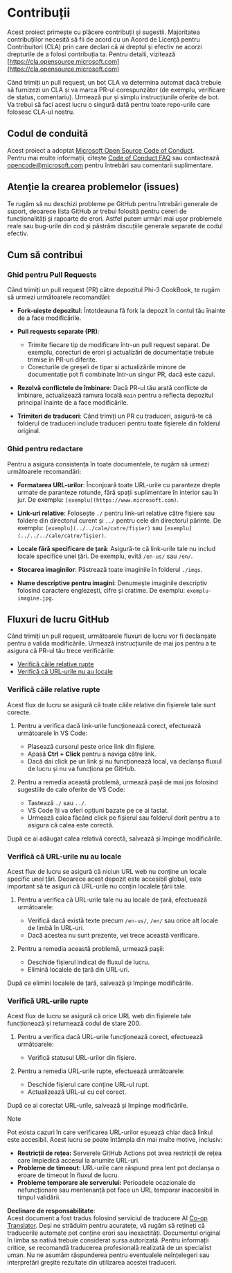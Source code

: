 <!--
CO_OP_TRANSLATOR_METADATA:
{
  "original_hash": "90d0d072cf26ccc1f271a580d3e45d70",
  "translation_date": "2025-07-16T14:45:47+00:00",
  "source_file": "CONTRIBUTING.md",
  "language_code": "ro"
}
-->
# Contribuții

Acest proiect primește cu plăcere contribuții și sugestii. Majoritatea contribuțiilor necesită să fii de acord cu un Acord de Licență pentru Contribuitori (CLA) prin care declari că ai dreptul și efectiv ne acorzi drepturile de a folosi contribuția ta. Pentru detalii, vizitează [https://cla.opensource.microsoft.com](https://cla.opensource.microsoft.com)

Când trimiți un pull request, un bot CLA va determina automat dacă trebuie să furnizezi un CLA și va marca PR-ul corespunzător (de exemplu, verificare de status, comentariu). Urmează pur și simplu instrucțiunile oferite de bot. Va trebui să faci acest lucru o singură dată pentru toate repo-urile care folosesc CLA-ul nostru.

## Codul de conduită

Acest proiect a adoptat [Microsoft Open Source Code of Conduct](https://opensource.microsoft.com/codeofconduct/).  
Pentru mai multe informații, citește [Code of Conduct FAQ](https://opensource.microsoft.com/codeofconduct/faq/) sau contactează [opencode@microsoft.com](mailto:opencode@microsoft.com) pentru întrebări sau comentarii suplimentare.

## Atenție la crearea problemelor (issues)

Te rugăm să nu deschizi probleme pe GitHub pentru întrebări generale de suport, deoarece lista GitHub ar trebui folosită pentru cereri de funcționalități și rapoarte de erori. Astfel putem urmări mai ușor problemele reale sau bug-urile din cod și păstrăm discuțiile generale separate de codul efectiv.

## Cum să contribui

### Ghid pentru Pull Requests

Când trimiți un pull request (PR) către depozitul Phi-3 CookBook, te rugăm să urmezi următoarele recomandări:

- **Fork-uiește depozitul**: Întotdeauna fă fork la depozit în contul tău înainte de a face modificările.

- **Pull requests separate (PR)**:
  - Trimite fiecare tip de modificare într-un pull request separat. De exemplu, corecturi de erori și actualizări de documentație trebuie trimise în PR-uri diferite.
  - Corecturile de greșeli de tipar și actualizările minore de documentație pot fi combinate într-un singur PR, dacă este cazul.

- **Rezolvă conflictele de îmbinare**: Dacă PR-ul tău arată conflicte de îmbinare, actualizează ramura locală `main` pentru a reflecta depozitul principal înainte de a face modificările.

- **Trimiteri de traduceri**: Când trimiți un PR cu traduceri, asigură-te că folderul de traduceri include traduceri pentru toate fișierele din folderul original.

### Ghid pentru redactare

Pentru a asigura consistența în toate documentele, te rugăm să urmezi următoarele recomandări:

- **Formatarea URL-urilor**: Înconjoară toate URL-urile cu paranteze drepte urmate de paranteze rotunde, fără spații suplimentare în interior sau în jur. De exemplu: `[exemplu](https://www.microsoft.com)`.

- **Link-uri relative**: Folosește `./` pentru link-uri relative către fișiere sau foldere din directorul curent și `../` pentru cele din directorul părinte. De exemplu: `[exemplu](../../cale/catre/fișier)` sau `[exemplu](../../../cale/catre/fișier)`.

- **Locale fără specificare de țară**: Asigură-te că link-urile tale nu includ locale specifice unei țări. De exemplu, evită `/en-us/` sau `/en/`.

- **Stocarea imaginilor**: Păstrează toate imaginile în folderul `./imgs`.

- **Nume descriptive pentru imagini**: Denumește imaginile descriptiv folosind caractere englezești, cifre și cratime. De exemplu: `exemplu-imagine.jpg`.

## Fluxuri de lucru GitHub

Când trimiți un pull request, următoarele fluxuri de lucru vor fi declanșate pentru a valida modificările. Urmează instrucțiunile de mai jos pentru a te asigura că PR-ul tău trece verificările:

- [Verifică căile relative rupte](../..)  
- [Verifică că URL-urile nu au locale](../..)

### Verifică căile relative rupte

Acest flux de lucru se asigură că toate căile relative din fișierele tale sunt corecte.

1. Pentru a verifica dacă link-urile funcționează corect, efectuează următoarele în VS Code:
    - Plasează cursorul peste orice link din fișiere.
    - Apasă **Ctrl + Click** pentru a naviga către link.
    - Dacă dai click pe un link și nu funcționează local, va declanșa fluxul de lucru și nu va funcționa pe GitHub.

1. Pentru a remedia această problemă, urmează pașii de mai jos folosind sugestiile de cale oferite de VS Code:
    - Tastează `./` sau `../`.
    - VS Code îți va oferi opțiuni bazate pe ce ai tastat.
    - Urmează calea făcând click pe fișierul sau folderul dorit pentru a te asigura că calea este corectă.

După ce ai adăugat calea relativă corectă, salvează și împinge modificările.

### Verifică că URL-urile nu au locale

Acest flux de lucru se asigură că niciun URL web nu conține un locale specific unei țări. Deoarece acest depozit este accesibil global, este important să te asiguri că URL-urile nu conțin localele țării tale.

1. Pentru a verifica că URL-urile tale nu au locale de țară, efectuează următoarele:
    - Verifică dacă există texte precum `/en-us/`, `/en/` sau orice alt locale de limbă în URL-uri.
    - Dacă acestea nu sunt prezente, vei trece această verificare.

1. Pentru a remedia această problemă, urmează pașii:
    - Deschide fișierul indicat de fluxul de lucru.
    - Elimină localele de țară din URL-uri.

După ce elimini localele de țară, salvează și împinge modificările.

### Verifică URL-urile rupte

Acest flux de lucru se asigură că orice URL web din fișierele tale funcționează și returnează codul de stare 200.

1. Pentru a verifica dacă URL-urile funcționează corect, efectuează următoarele:
    - Verifică statusul URL-urilor din fișiere.

2. Pentru a remedia URL-urile rupte, efectuează următoarele:
    - Deschide fișierul care conține URL-ul rupt.
    - Actualizează URL-ul cu cel corect.

După ce ai corectat URL-urile, salvează și împinge modificările.

> [!NOTE]  
>  
> Pot exista cazuri în care verificarea URL-urilor eșuează chiar dacă linkul este accesibil. Acest lucru se poate întâmpla din mai multe motive, inclusiv:  
>  
> - **Restricții de rețea:** Serverele GitHub Actions pot avea restricții de rețea care împiedică accesul la anumite URL-uri.  
> - **Probleme de timeout:** URL-urile care răspund prea lent pot declanșa o eroare de timeout în fluxul de lucru.  
> - **Probleme temporare ale serverului:** Perioadele ocazionale de nefuncționare sau mentenanță pot face un URL temporar inaccesibil în timpul validării.

**Declinare de responsabilitate**:  
Acest document a fost tradus folosind serviciul de traducere AI [Co-op Translator](https://github.com/Azure/co-op-translator). Deși ne străduim pentru acuratețe, vă rugăm să rețineți că traducerile automate pot conține erori sau inexactități. Documentul original în limba sa nativă trebuie considerat sursa autorizată. Pentru informații critice, se recomandă traducerea profesională realizată de un specialist uman. Nu ne asumăm răspunderea pentru eventualele neînțelegeri sau interpretări greșite rezultate din utilizarea acestei traduceri.